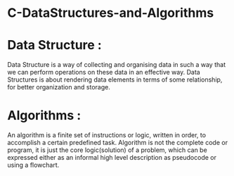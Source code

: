 # C-DataStructures-and-Algorithms
# Data Structure :
Data Structure is a way of collecting and organising data in such a way that we can perform operations on these data in an effective way. Data Structures is about rendering data elements in terms of some relationship, for better organization and storage.

# Algorithms :
An algorithm is a finite set of instructions or logic, written in order, to accomplish a certain predefined task. Algorithm is not the complete code or program, it is just the core logic(solution) of a problem, which can be expressed either as an informal high level description as pseudocode or using a flowchart.
